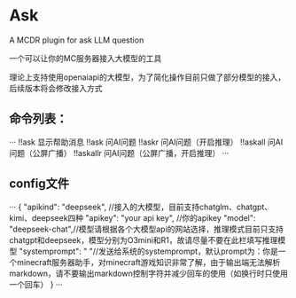# Ask
A MCDR plugin for ask LLM question

一个可以让你的MC服务器接入大模型的工具

理论上支持使用openaiapi的大模型，为了简化操作目前只做了部分模型的接入，后续版本将会修改接入方式
## 命令列表：
···
!!ask  显示帮助消息
!!ask <quesetion> 问AI问题
!!askr <quesetion> 问AI问题（开启推理）
!!askall <quesetion> 问AI问题（公屏广播）
!!askallr <quesetion> 问AI问题（公屏广播，开启推理）
···
## config文件
···
{
    "apikind": "deepseek", //接入的大模型，目前支持chatglm、chatgpt、kimi、deepseek四种
    "apikey": "your api key", //你的apikey
    "model": "deepseek-chat",//模型请根据各个大模型api的网站选择，推理模式目前只支持chatgpt和deepseek，模型分别为O3mini和R1，故请尽量不要在此栏填写推理模型
    "systemprompt": " "//发送给系统的systemprompt，默认prompt为：你是一个minecraft服务器助手，对minecraft游戏知识非常了解，由于输出端无法解析markdown，请不要输出markdown控制字符并减少回车的使用（如换行时只使用一个回车）
}
···
